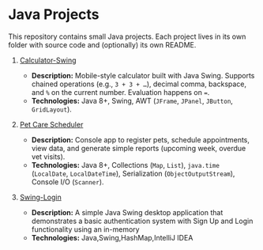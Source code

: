 # Java Projects

This repository contains small Java projects. Each project lives in its own folder with source code and (optionally) its own README.

1. [Calculator-Swing](Calculator-Swing/)
   - **Description:** Mobile-style calculator built with Java Swing. Supports chained operations (e.g., `3 + 3 + …`), decimal comma, backspace, and `%` on the current number. Evaluation happens on `=`.
   - **Technologies:** Java 8+, Swing, AWT (`JFrame`, `JPanel`, `JButton`, `GridLayout`).
  
2. [Pet Care Scheduler](Pet%20Care%20Scheduler/)
   - **Description:** Console app to register pets, schedule appointments, view data, and generate simple reports (upcoming week, overdue vet visits).
   - **Technologies:** Java 8+, Collections (`Map`, `List`), `java.time` (`LocalDate`, `LocalDateTime`), Serialization (`ObjectOutputStream`), Console I/O (`Scanner`).

3. [Swing-Login](Swing-Login/)
   - **Description:** A simple Java Swing desktop application that demonstrates a basic authentication system with Sign Up and Login functionality using an in-memory
   - **Technologies:** Java,Swing,HashMap,IntelliJ IDEA
